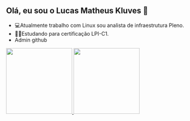 ## Olá, eu sou o Lucas Matheus Kluves 👋

- 💻Atualmente trabalho com Linux sou analista de infraestrutura Pleno.
- 👨‍💻Estudando para certificação LPI-C1.
- Admin github
<div>
<a href="https://github.com/lucaskluves">
 
<img height="180em" src="https://github-readme-stats.vercel.app/api?username=lucaskluves&show_icons=true&theme=dark&include_all_commits=true&count_private=true"/>

<img height="180em" src="https://github-readme-stats.vercel.app/api/top-langs/?username=lucaskluves&layout=compact&langs_count=16&theme=dark"/>
  
</div>


